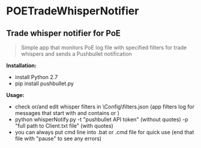 # POETradeWhisperNotifier
## Trade whisper notifier for PoE

> Simple app that monitors PoE log file with specified filters for trade whispers and sends a Pushbullet notification

**Installation:**
- install Python 2.7
- pip install pushbullet.py

**Usage:** 
- check or/and edit whisper filters in \Config\filters.json (app filters log for messages that start with <filterFrom> and contains <filterA> or <filterB>)
- python whisperNotify.py -t "pushbullet API token" (without quotes) -p "full path to Client.txt file" (with quotes)
- you can always put cmd line into .bat or .cmd file for quick use (end that file with "pause" to see any errors)
